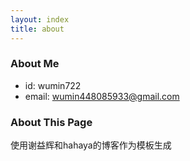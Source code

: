```yaml
---
layout: index
title: about
---
```


### About Me ###

* id: wumin722
* email: wumin448085933@gmail.com

### About This Page
使用谢益辉和hahaya的博客作为模板生成
